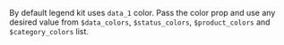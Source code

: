 By default legend kit uses `data_1` color.
Pass the color prop and use any desired value from `$data_colors`, `$status_colors`, `$product_colors` and `$category_colors` list.
